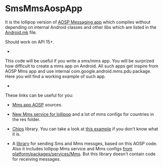 # SmsMmsAospApp

It is the lollipop version of [AOSP Messaging app](https://android.googlesource.com/platform/packages/apps/Mms) which compiles without depending on internal Android classes and other libs which are listed in the [Android.mk](https://android.googlesource.com/platform/packages/apps/Mms/+/master/Android.mk) file.

Should work on API 15+.

-
This code will be useful if you write a sms/mms app. You will be surprized how difficult to create a mms app on Android. All such apps get inspire from AOSP Mms app and use internal com.google.android.mms.pdu package. Here you will find a working example of such app.

-
These links can be useful for you:

* [Mms app AOSP](https://android.googlesource.com/platform/packages/apps/Mms) sources.

* [New Mms service for lollipop](https://android.googlesource.com/platform/packages/services/Mms) and a lot of mms configs for countries in the res folder.

* [Chips](https://android.googlesource.com/platform/frameworks/opt/chips) library.
You can take a look at [this example](https://s-media-cache-ak0.pinimg.com/736x/19/e9/5a/19e95a6606b9fbc6251860831468f5cd.jpg) if you don't know what it is.

* A [library](https://github.com/klinker41/android-smsmms) for sending Sms and Mms messges, based on this AOSP code. Also it includes lollipop Mms service and Mms configs [from platform/packages/services/Mms](https://android.googlesource.com/platform/packages/services/Mms).
But this library doesn't contain code for receiving messages.
